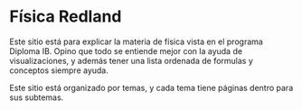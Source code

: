 # Física Redland

Este sitio está para explicar la materia de física vista en el programa Diploma IB. Opino que todo se entiende mejor con la ayuda de visualizaciones, y además tener una lista ordenada de formulas y conceptos siempre ayuda.

Este sitio está organizado por temas, y cada tema tiene páginas dentro para sus subtemas.